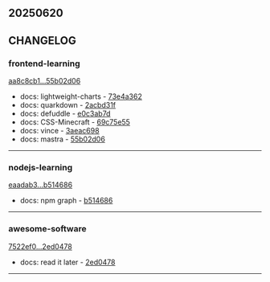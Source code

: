 ## 20250620

## CHANGELOG

### frontend-learning

[aa8c8cb1...55b02d06](https://github.com/zhbhun/frontend-learning/compare/aa8c8cb1...55b02d06)

* docs: lightweight-charts - [73e4a362](https://github.com/zhbhun/frontend-learning/commit/73e4a36241bbe77c51f1a7a10885cf695f8eb352)
* docs: quarkdown - [2acbd31f](https://github.com/zhbhun/frontend-learning/commit/2acbd31f96bf31b566a3d944e03eb8684d1cf0a3)
* docs: defuddle - [e0c3ab7d](https://github.com/zhbhun/frontend-learning/commit/e0c3ab7df5d2141032135019c05ae19e41d98689)
* docs: CSS-Minecraft - [69c75e55](https://github.com/zhbhun/frontend-learning/commit/69c75e5547f2944cb6580d8eb12ca9ba90236b13)
* docs: vince - [3aeac698](https://github.com/zhbhun/frontend-learning/commit/3aeac698534abf05250f9c65bb3b5d3ecb1808e8)
* docs: mastra - [55b02d06](https://github.com/zhbhun/frontend-learning/commit/55b02d06a31dfc5a4b9bd464b67668cd4e3f1f8a)

---

### nodejs-learning

[eaadab3...b514686](https://github.com/zhbhun/nodejs-learning/compare/eaadab3...b514686)

* docs: npm graph - [b514686](https://github.com/zhbhun/nodejs-learning/commit/b5146862716c2d7c2c94dc248d92c7511005ea8d)

---

### awesome-software

[7522ef0...2ed0478](https://github.com/zhbhun/awesome-software/compare/7522ef0...2ed0478)

* docs: read it later - [2ed0478](https://github.com/zhbhun/awesome-software/commit/2ed0478062fa50d0f876f1c2a89202b336daafdd)

---

